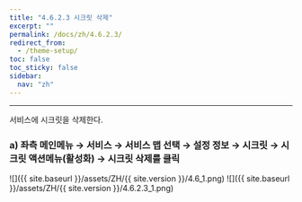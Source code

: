 ```yaml
---
title: "4.6.2.3 시크릿 삭제"
excerpt: ""
permalink: /docs/zh/4.6.2.3/
redirect_from:
  - /theme-setup/
toc: false
toc_sticky: false
sidebar:
  nav: "zh"
---
```


---
서비스에 시크릿을 삭제한다.

### a\) 좌측 메인메뉴 → 서비스 → 서비스 맵 선택 → 설정 정보 → 시크릿 → 시크릿 액션메뉴\(활성화\) →  시크릿 삭제를 클릭
![]({{ site.baseurl }}/assets/ZH/{{ site.version }}/4.6_1.png)
![]({{ site.baseurl }}/assets/ZH/{{ site.version }}/4.6.2.3_1.png)
